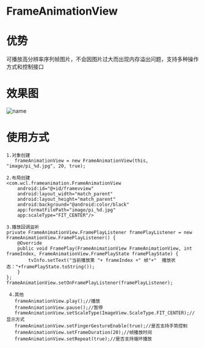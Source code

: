 # FrameAnimationView

# 优势
可播放高分辨率序列帧图片，不会因图片过大而出现内存溢出问题，支持多种操作方式和控制接口

# 效果图
![name](https://raw.githubusercontent.com/wcl9900/FrameAnimationView/master/frameanimationview.gif)
    
# 使用方式
    1.对象创建
       frameAnimationView = new FrameAnimationView(this, "image/pi_%d.jpg", 20, true);
       
    2.布局创建
    <com.wcl.frameanimation.FrameAnimationView
        android:id="@+id/framevview"
        android:layout_width="match_parent"
        android:layout_height="match_parent"
        android:background="@android:color/black"
        app:formatFilePath="image/pi_%d.jpg"
        app:scaleType="FIT_CENTER"/>
        
    3.播放回调监听
    private FrameAnimationView.FramePlayListener framePlayListener = new FrameAnimationView.FramePlayListener() {
        @Override
        public void FramePlay(FrameAnimationView FrameAnimationView, int frameIndex, FrameAnimationView.FramePlayState framePlayState) {
            tvInfo.setText("当前播放第 "+ frameIndex +" 帧"+"  播放状态："+framePlayState.toString());
        }
    };
    frameAnimationView.setOnFramePlayListener(framePlayListener); 
     
     4.其他
       frameAnimationView.play();//播放
       frameAnimationView.pause();//暂停
       frameAnimationView.setScaleType(ImageView.ScaleType.FIT_CENTER);//显示方式
       frameAnimationView.setFingerGestureEnable(true);//是否支持手势控制
       frameAnimationView.setFrameDuration(20);//帧播放时间
       frameAnimationView.setRepeat(true);//是否支持循环播放